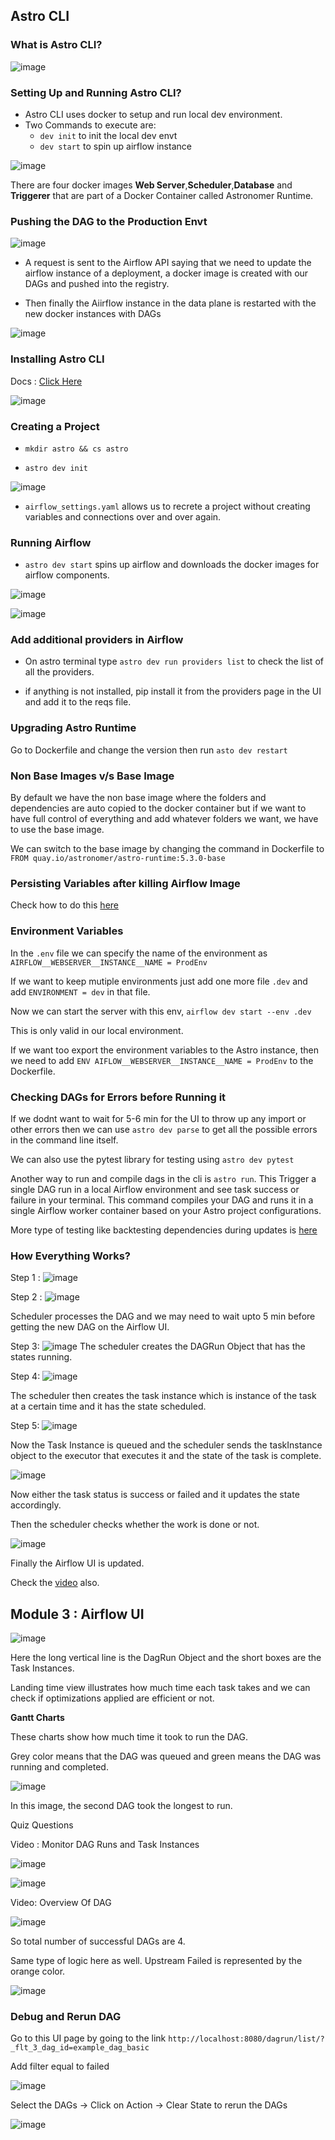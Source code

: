 ## Astro CLI

### What is Astro CLI?

![image](https://github.com/vedanthv/data-engg/assets/44313631/2f5e1fc3-f288-499b-adaa-6568e90cc7db)

### Setting Up and Running Astro CLI?

- Astro CLI uses docker to setup and run local dev environment.
- Two Commands to execute are:
    - ```dev init``` to init the local dev envt
    - ```dev start``` to spin up airflow instance

![image](https://github.com/vedanthv/data-engg/assets/44313631/a8cc18a2-c300-4898-8aba-093a0dc26bca)

There are four docker images **Web Server**,**Scheduler**,**Database** and **Triggerer** that are part of a Docker Container called Astronomer Runtime.

### Pushing the DAG to the Production Envt

![image](https://github.com/vedanthv/data-engg/assets/44313631/11963165-96b8-4b5d-a36f-abbe836431dc)

- A request is sent to the Airflow API saying that we need to update the airflow instance of a deployment, a docker image is created with our DAGs and pushed
into the registry.

- Then finally the Aiirflow instance in the data plane is restarted with the new docker instances with DAGs

![image](https://github.com/vedanthv/data-engg/assets/44313631/d3aac538-9e60-4ce2-9f44-73a130aeec3d)

### Installing Astro CLI

Docs : [Click Here](https://docs.astronomer.io/astro/cli/install-cli?tab=windowswithwinget#install-the-astro-cli)

![image](https://github.com/vedanthv/data-engg/assets/44313631/3a17ef3d-5fe5-4418-94c0-1351069f1187)

### Creating a Project

- ```mkdir astro && cs astro```

- ```astro dev init```

![image](https://github.com/vedanthv/data-engg/assets/44313631/67400781-8f0d-4a48-a2b5-c700feb18a70)

- ```airflow_settings.yaml``` allows us to recrete a project without creating variables and connections over and over again.

### Running Airflow

- ```astro dev start``` spins up airflow and downloads the docker images for airflow components.

![image](https://github.com/vedanthv/data-engg/assets/44313631/6a541aae-c382-4f43-8c4b-c5171d9e77e3)

![image](https://github.com/vedanthv/data-engg/assets/44313631/1023fe8b-c00d-4897-b64f-8744ea1c5bac)

### Add additional providers in Airflow

- On astro terminal type ```astro dev run providers list``` to check the list of all the providers.

- if anything is not installed, pip install it from the providers page in the UI and add it to the reqs file.

### Upgrading Astro Runtime

Go to Dockerfile and change the version then run ```asto dev restart```

### Non Base Images v/s Base Image

By default we have the non base image where the folders and dependencies are auto copied to the docker container but if we want to have full control of everything
and add whatever folders we want, we have to use the base image.

We can switch to the base image by changing the command in Dockerfile to ```FROM quay.io/astronomer/astro-runtime:5.3.0-base```

### Persisting Variables after killing Airflow Image

Check how to do this [here](https://academy.astronomer.io/path/airflow-101/local-development-environment/1569583)

### Environment Variables

In the ```.env``` file we can specify the name of the environment as ```AIRFLOW__WEBSERVER__INSTANCE__NAME = ProdEnv```

If we want to keep mutiple environments just add one more file ```.dev``` and add ```ENVIRONMENT = dev``` in that file. 

Now we can start the server with this env, ```airflow dev start --env .dev```

This is only valid in our local environment.

If we want too export the environment variables to the Astro instance, then we need to add ```ENV AIFLOW__WEBSERVER__INSTANCE__NAME = ProdEnv``` to the Dockerfile.

### Checking DAGs for Errors before Running it

If we dodnt want to wait for 5-6 min for the UI to throw up any import or other errors then we can use ```astro dev parse``` to get all the possible errors in 
the command line itself.

We can also use the pytest library for testing using ```astro dev pytest```

Another way to run and compile dags in the cli is ```astro run```. This Trigger a single DAG run in a local Airflow environment and 
see task success or failure in your terminal. This command compiles your DAG and runs it in a single Airflow worker container based on your 
Astro project configurations.

More type of testing like backtesting dependencies during updates is [here](https://docs.astronomer.io/astro/cli/test-your-astro-project-locally)

### How Everything Works?

Step 1 : 
![image](https://github.com/vedanthv/data-engg/assets/44313631/15b456bc-9483-4f16-948a-bb668ae16212)

Step 2 : 
![image](https://github.com/vedanthv/data-engg/assets/44313631/a6ea0d2f-44b3-4ead-9786-450ffed0839a)

Scheduler processes the DAG and we may need to wait upto 5 min before getting the new DAG on the Airflow UI.

Step 3:
![image](https://github.com/vedanthv/data-engg/assets/44313631/482ac766-06b0-4ee2-b7ed-f3dbf34ff5f4)
The scheduler creates the DAGRun Object that has the states running.

Step 4:
![image](https://github.com/vedanthv/data-engg/assets/44313631/08ca70cb-5b40-40d3-a36f-bd36f461e25f)

The scheduler then creates the task instance which is instance of the task at a certain time and it has the state scheduled.

Step 5:
![image](https://github.com/vedanthv/data-engg/assets/44313631/8704266e-8ca1-4ce2-93b3-2bc1adfc3853)

Now the Task Instance is queued and the scheduler sends the taskInstance object to the executor that executes it and the state of the task is complete.

![image](https://github.com/vedanthv/data-engg/assets/44313631/9c62f248-c618-4257-9c7d-3da847e7b3b1)

Now either the task status is success or failed and it updates the state accordingly.

Then the scheduler checks whether the work is done or not.

![image](https://github.com/vedanthv/data-engg/assets/44313631/7cd5614e-cb73-4d13-8ec0-0d33d48915d6)

Finally the Airflow UI is updated.

Check the [video](https://academy.astronomer.io/path/airflow-101/astro-runtime-airflow-concepts/1273942) also.

## Module 3  : Airflow UI

![image](https://github.com/vedanthv/data-engg/assets/44313631/1576865a-6152-4c4d-b25e-4cc7b5c43d81)

Here the long vertical line is the DagRun Object and the short boxes are the Task Instances.

Landing time view illustrates how much time each task takes and we can check if optimizations applied are efficient or not.

**Gantt Charts**

These charts show how much time it took to run the DAG. 

Grey color means that the DAG was queued and green means the DAG was running and completed.

![image](https://github.com/vedanthv/data-engg/assets/44313631/1c066fde-edd0-4efe-8731-7daf0f0f176b)

In this image, the second DAG took the longest to run.

Quiz Questions

Video : Monitor DAG Runs and Task Instances

![image](https://github.com/vedanthv/data-engg/assets/44313631/cea548d2-1a18-4a2b-abcb-84640b806a7c)

![image](https://github.com/vedanthv/data-engg/assets/44313631/07bb4a31-c263-43bb-8ae6-fe4ebc86244d)

Video: Overview Of DAG

![image](https://github.com/vedanthv/data-engg/assets/44313631/208be62a-ce34-44b5-ad3c-2c6a86cf7c23)

So total number of successful DAGs are 4.

Same type of logic here as well. Upstream Failed is represented by the orange color.

![image](https://github.com/vedanthv/data-engg/assets/44313631/f75d186e-7977-4dae-a432-770cf0c8d3f0)

### Debug and Rerun DAG

Go to this UI page by going to the link ```http://localhost:8080/dagrun/list/?_flt_3_dag_id=example_dag_basic```

Add filter equal to failed

![image](https://github.com/vedanthv/data-engg/assets/44313631/9463298c-e08b-4625-ab73-e886b48edac9)

Select the DAGs -> Click on Action -> Clear State to rerun the  DAGs

![image](https://github.com/vedanthv/data-engg/assets/44313631/5a29ffcf-61e6-45de-9b64-5d11c6557860)







